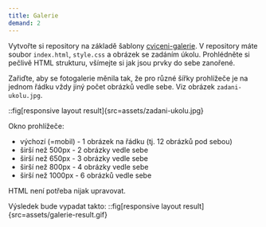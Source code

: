 ```yaml
---
title: Galerie
demand: 2
---
```


Vytvořte si repository na základě šablony [cviceni-galerie](https://github.com/Czechitas-podklady-WEB/cviceni-galerie). V repository máte soubor `index.html`, `style.css` a obrázek se zadáním úkolu. Prohlédněte si pečlivě HTML strukturu, všímejte si jak jsou prvky do sebe zanořené.

Zařiďte, aby se fotogalerie měnila tak, že pro různé šířky prohlížeče je na jednom řádku vždy jiný počet obrázků vedle sebe.
Viz obrázek `zadani-ukolu.jpg`.

::fig[responsive layout result]{src=assets/zadani-ukolu.jpg}

Okno prohlížeče:

- výchozí (=mobil) - 1 obrázek na řádku (tj. 12 obrázků pod sebou)
- širší než 500px - 2 obrázky vedle sebe
- širší než 650px - 3 obrázky vedle sebe
- širší než 800px - 4 obrázky vedle sebe
- širší než 1000px - 6 obrázků vedle sebe

HTML není potřeba nijak upravovat.

Výsledek bude vypadat takto:
::fig[responsive layout result]{src=assets/galerie-result.gif}
